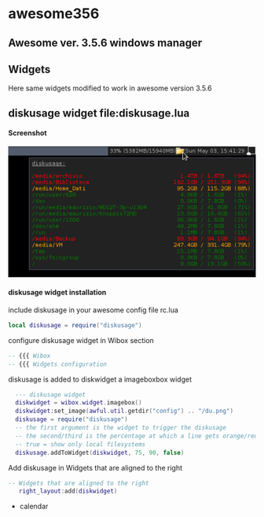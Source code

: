 # awesome356

## Awesome ver. 3.5.6 windows manager

## Widgets 

Here same widgets modified to work in awesome version 3.5.6 

## diskusage widget file:diskusage.lua 
 
#### Screenshot
 ![diskusage ](https://github.com/msiagri/awesome356/blob/master/screenshots/Aw-356-diskusage.png?raw=true "diskusage widget awesome 3.5.6")

#### diskusage widget installation 

include diskusage in your awesome config file rc.lua 

```lua
local diskusage = require("diskusage")
```
configure diskusage widget in Wibox section 

```lua
-- {{{ Wibox
-- {{{ Widgets configuration
```

diskusage is added to diskwidget a imageboxbox widget  

```lua
  --- diskusage widget
  diskwidget = wibox.widget.imagebox()
  diskwidget:set_image(awful.util.getdir("config") .. "/du.png")
  diskusage = require("diskusage")
  -- the first argument is the widget to trigger the diskusage
  -- the second/third is the percentage at which a line gets orange/red
  -- true = show only local filesystems
  diskusage.addToWidget(diskwidget, 75, 90, false)
```

Add diskusage in Widgets that are aligned to the right 

```lua
-- Widgets that are aligned to the right
   right_layout:add(diskwidget)
```


- calendar 
